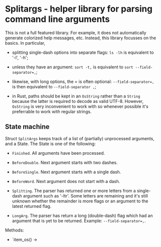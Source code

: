 Splitargs - helper library for parsing command line arguments
=============================================================

This is not a full featured library.  For example, it does not automatically
generate colorized help messages, etc.  Instead, this library focusses on the
basics. In particular,

- splitting single-dash options into separate flags: `ls -lh` is equivalent to
  '-l', '-h';

- unless they have an argument: `sort -t,` is equivalent to `sort
  --field-separator=,`;

- likewise, with long options, the = is often optional: `--field-separator=,` is
  then equivalent to `--field-separator ,`;

- in Rust, paths should be kept in an `OsString` rather than a `String` because
  the latter is required to decode as valid UTF-8. However, `OsString` is very
  inconvenient to work with so whenever possible it's preferrable to work with
  regular strings.


State machine
-------------

Struct `SplitArgs` keeps track of a list of (partially) unprocessed arguments,
and a State.  The State is one of the following:

- `Finished`. All arguments have been processed.

- `BeforeDouble`.  Next argument starts with two dashes.

- `BeforeSingle`.  Next argument starts with a single dash.

- `BeforeWord`.  Next argument does not start with a dash.

- `Splitting`.  The parser has returned one or more letters from a single-dash
  argument such as '-ltr'. Some letters are remaining and it's still unknown
  whether the remainder is more flags or an argument to the latest returned
  flag.

- `LongArg`.  The parser has return a long (double-dash) flag which had an
  argument that is yet to be returned.  Example: `--field-separator=,`.

Methods:

- `item_os() -> 
